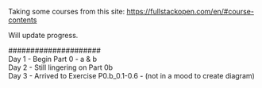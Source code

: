 Taking some courses from this site:  https://fullstackopen.com/en/#course-contents  

Will update progress.  

#####################  
Day 1 - Begin Part 0 - a & b  
Day 2 - Still lingering on Part 0b  
Day 3 - Arrived to Exercise P0.b_0.1-0.6 - (not in a mood to create diagram) 


